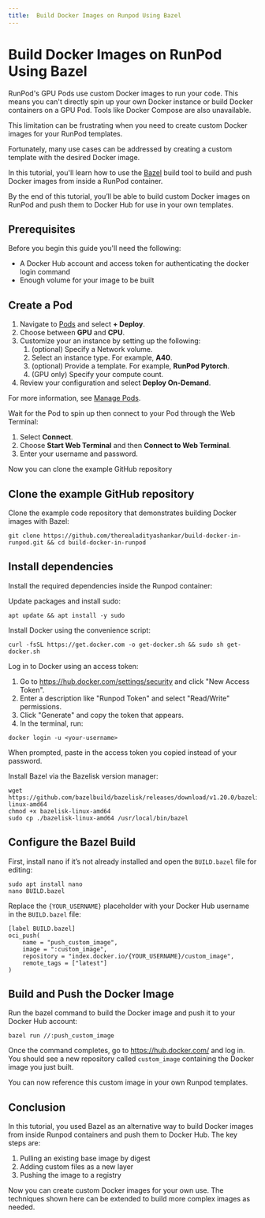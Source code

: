 ```yaml
---
title:  Build Docker Images on Runpod Using Bazel
---
```


# Build Docker Images on RunPod Using Bazel

RunPod's GPU Pods use custom Docker images to run your code.
This means you can't directly spin up your own Docker instance or build Docker containers on a GPU Pod.
Tools like Docker Compose are also unavailable.

This limitation can be frustrating when you need to create custom Docker images for your RunPod templates.

Fortunately, many use cases can be addressed by creating a custom template with the desired Docker image.

In this tutorial, you'll learn how to use the [Bazel](https://bazel.build) build tool to build and push Docker images from inside a RunPod container.

By the end of this tutorial, you’ll be able to build custom Docker images on RunPod and push them to Docker Hub for use in your own templates.

## Prerequisites

Before you begin this guide you'll need the following:

- A Docker Hub account and access token for authenticating the docker login command
- Enough volume for your image to be built

## Create a Pod

1. Navigate to [Pods](https://www.dev.runpod.io/console/pods) and select **+ Deploy**.
2. Choose between **GPU** and **CPU**.
3. Customize your an instance by setting up the following:
   1. (optional) Specify a Network volume.
   2. Select an instance type. For example, **A40**.
   3. (optional) Provide a template. For example, **RunPod Pytorch**.
   4. (GPU only) Specify your compute count.
4. Review your configuration and select **Deploy On-Demand**.

For more information, see [Manage Pods](/pods/manage-pods#start-a-pod).

Wait for the Pod to spin up then connect to your Pod through the Web Terminal:

1. Select **Connect**.
2. Choose **Start Web Terminal** and then **Connect to Web Terminal**.
3. Enter your username and password.

Now you can clone the example GitHub repository

## Clone the example GitHub repository

Clone the example code repository that demonstrates building Docker images with Bazel:

```command
git clone https://github.com/therealadityashankar/build-docker-in-runpod.git && cd build-docker-in-runpod
```

## Install dependencies

Install the required dependencies inside the Runpod container:

Update packages and install sudo:

```command
apt update && apt install -y sudo
```

Install Docker using the convenience script:

```command
curl -fsSL https://get.docker.com -o get-docker.sh && sudo sh get-docker.sh
```

Log in to Docker using an access token:

1. Go to https://hub.docker.com/settings/security and click "New Access Token".
2. Enter a description like "Runpod Token" and select "Read/Write" permissions.
3. Click "Generate" and copy the token that appears.
4. In the terminal, run:

```command
docker login -u <your-username>
```

When prompted, paste in the access token you copied instead of your password.

Install Bazel via the Bazelisk version manager:

```command
wget https://github.com/bazelbuild/bazelisk/releases/download/v1.20.0/bazelisk-linux-amd64
chmod +x bazelisk-linux-amd64  
sudo cp ./bazelisk-linux-amd64 /usr/local/bin/bazel
```

## Configure the Bazel Build

First, install nano if it’s not already installed and open the `BUILD.bazel` file for editing:

```
sudo apt install nano
nano BUILD.bazel
```

Replace the `{YOUR_USERNAME}` placeholder with your Docker Hub username in the `BUILD.bazel` file:

```starlark
[label BUILD.bazel]
oci_push(
    name = "push_custom_image",
    image = ":custom_image",
    repository = "index.docker.io/{YOUR_USERNAME}/custom_image",
    remote_tags = ["latest"]
)
```

## Build and Push the Docker Image

Run the bazel command to build the Docker image and push it to your Docker Hub account:

```command
bazel run //:push_custom_image
```

Once the command completes, go to https://hub.docker.com/ and log in. You should see a new repository called `custom_image` containing the Docker image you just built.

You can now reference this custom image in your own Runpod templates.

## Conclusion

In this tutorial, you used Bazel as an alternative way to build Docker images from inside Runpod containers and push them to Docker Hub. The key steps are:

1. Pulling an existing base image by digest
2. Adding custom files as a new layer
3. Pushing the image to a registry

Now you can create custom Docker images for your own use.
The techniques shown here can be extended to build more complex images as needed.
